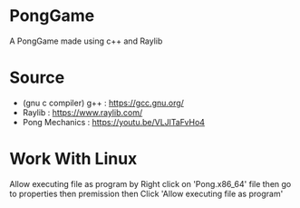 # PongGame
A PongGame made using c++ and Raylib

# Source
 - (gnu c compiler) g++ : https://gcc.gnu.org/
 - Raylib               : https://www.raylib.com/
 - Pong Mechanics       : https://youtu.be/VLJlTaFvHo4

# Work With Linux
Allow executing file as program by Right click on 'Pong.x86_64' file
then go to properties then premission then Click 'Allow executing file as program'
